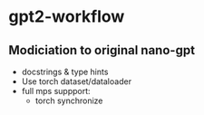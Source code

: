 # gpt2-workflow
## Modiciation to original nano-gpt
* docstrings & type hints
* Use torch dataset/dataloader
* full mps suppport:
    * torch synchronize
